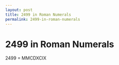 ```yaml
---
layout: post
title: 2499 in Roman Numerals
permalink: 2499-in-roman-numerals
---
```


# 2499 in Roman Numerals

2499 = MMCDXCIX
